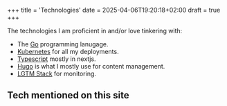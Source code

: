 +++
title = 'Technologies'
date = 2025-04-06T19:20:18+02:00
draft = true
+++

The technologies I am proficient in and/or love tinkering with:

- The [Go](./golang) programming lanugage.
- [Kubernetes](./kubernetes) for all my deployments.
- [Typescript](./golang) mostly in nextjs.
- [Hugo](./hugo) is what I mostly use for content management.
- [LGTM Stack]() for monitoring.

## Tech mentioned on this site